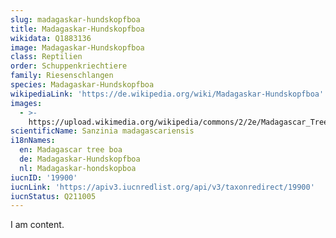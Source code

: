 ```yaml
---
slug: madagaskar-hundskopfboa
title: Madagaskar-Hundskopfboa
wikidata: Q1883136
image: Madagaskar-Hundskopfboa
class: Reptilien
order: Schuppenkriechtiere
family: Riesenschlangen
species: Madagaskar-Hundskopfboa
wikipediaLink: 'https://de.wikipedia.org/wiki/Madagaskar-Hundskopfboa'
images:
  - >-
    https://upload.wikimedia.org/wikipedia/commons/2/2e/Madagascar_Tree_Boa_(Sanzinia_madagascariensis)_1.jpg
scientificName: Sanzinia madagascariensis
i18nNames:
  en: Madagascar tree boa
  de: Madagaskar-Hundskopfboa
  nl: Madagaskar-hondskopboa
iucnID: '19900'
iucnLink: 'https://apiv3.iucnredlist.org/api/v3/taxonredirect/19900'
iucnStatus: Q211005
---
```


I am content.
